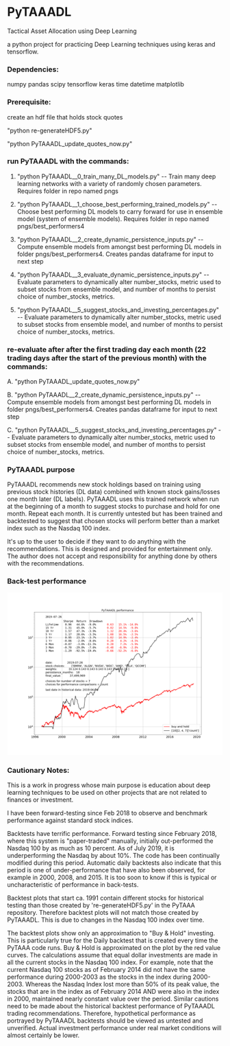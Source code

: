 # PyTAAADL

Tactical Asset Allocation using Deep Learning

a python project for practicing Deep Learning techniques using keras and tensorflow.

### Dependencies:

numpy pandas scipy tensorflow keras time datetime matplotlib

### Prerequisite:

create an hdf file that holds stock quotes

"python re-generateHDF5.py"

"python PyTAAADL_update_quotes_now.py"



### run PyTAAADL with the commands:

1. "python PyTAAADL__0_train_many_DL_models.py" -- Train many deep learning networks with a variety of randomly chosen parameters. Requires folder in repo named pngs
       
2. "python PyTAAADL__1_choose_best_performing_trained_models.py" -- Choose best performing DL models to carry forward for use in ensemble model (system of ensemble models). Requires folder in repo named pngs/best_performers4
         
3. "python PyTAAADL__2_create_dynamic_persistence_inputs.py" -- Compute ensemble models from amongst best performing DL models in folder pngs/best_performers4. Creates pandas dataframe for input to next step

4. "python PyTAAADL__3_evaluate_dynamic_persistence_inputs.py" -- Evaluate parameters to dynamically alter number_stocks, metric used to subset stocks from ensemble model, and number of months to persist choice of number_stocks, metrics.

5. "python PyTAAADL__5_suggest_stocks_and_investing_percentages.py" -- Evaluate parameters to dynamically alter number_stocks, metric used to subset stocks from ensemble model, and number of months to persist choice of number_stocks, metrics.


### re-evaluate after after the first trading day each month (22 trading days after the start of the previous month) with the commands:

A. "python PyTAAADL_update_quotes_now.py"         

B. "python PyTAAADL__2_create_dynamic_persistence_inputs.py" -- Compute ensemble models from amongst best performing DL models in folder pngs/best_performers4. Creates pandas dataframe for input to next step

C. "python PyTAAADL__5_suggest_stocks_and_investing_percentages.py" -- Evaluate parameters to dynamically alter number_stocks, metric used to subset stocks from ensemble model, and number of months to persist choice of number_stocks, metrics.
       
### PyTAAADL purpose

PyTAAADL recommends new stock holdings based on training using previous stock histories (DL data) combined with known stock gains/losses one month later (DL labels). PyTAAADL uses this trained network when run at the beginning of a month to suggest stocks to purchase and hold for one month. Repeat each month. It is currently untested but has been trained and backtested to suggest that chosen stocks will perform better than a market index such as the Nasdaq 100 index.

It's up to the user to decide if they want to do anything with the recommendations. This is designed and provided for entertainment only. The author does not accept and responsibility for anything done by others with the recommendations.

### Back-test performance

<div align="center">
  <img src="https://github.com/DonaldPG/PyTAAADL/blob/master/pngs/PyTAAADL_backtestWithTrend.png">
</div>

### Cautionary Notes:

This is a work in progress whose main purpose is education about deep learning techniques to be used on other projects that are not related to finances or investment.

I have been forward-testing since Feb 2018 to observe and benchmark performance against standard stock indices.

Backtests have terrific performance. Forward testing since February 2018, where this system is "paper-traded" manually, initially out-performed the Nasdaq 100 by as much as 10 percent. As of July 2019, it is underperforming the Nasdaq by about 10%. The code has been continually modified during this period. Automatic daily backtests also indicate that this period is one of under-performance that have also been observed, for example in 2000, 2008, and 2015. It is too soon to know if this is typical or uncharacteristic of performance in back-tests.

Backtest plots that start ca. 1991 contain different stocks for historical testing than those created by 're-generateHDF5.py' in the PyTAAA repository. Therefore backtest plots will not match those created by PyTAAADL. This is due to changes in the Nasdaq 100 index over time.

The backtest plots show only an approximation to "Buy & Hold" investing. This is particularly true for the Daily backtest that is created every time the PyTAAA code runs. Buy & Hold is approximated on the plot by the red value curves. The calculations assume that equal dollar investments are made in all the current stocks in the Nasdaq 100 index. For example, note that the current Nasdaq 100 stocks as of February 2014 did not have the same performance during 2000-2003 as the stocks in the index during 2000-2003. Whereas the Nasdaq Index lost more than 50% of its peak value, the stocks that are in the index as of February 2014 AND were also in the index in 2000, maintained nearly constant value over the period. Similar cautions need to be made about the historical backtest performance of PyTAAADL trading recommendations. Therefore, hypothetical performance as portrayed by PyTAAADL backtests should be viewed as untested and unverified. Actual investment performance under real market conditions will almost certainly be lower.
